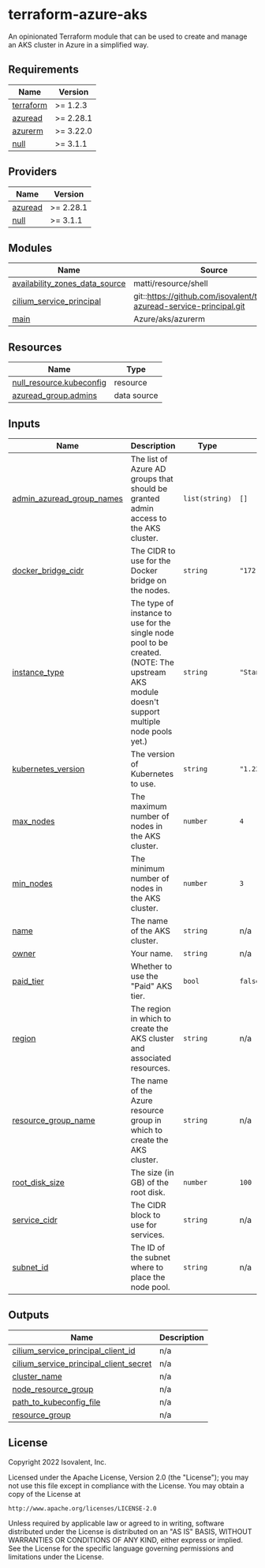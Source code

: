 # terraform-azure-aks

An opinionated Terraform module that can be used to create and manage an AKS cluster in Azure in a simplified way.

<!-- BEGIN_TF_DOCS -->
## Requirements

| Name | Version |
|------|---------|
| <a name="requirement_terraform"></a> [terraform](#requirement\_terraform) | >= 1.2.3 |
| <a name="requirement_azuread"></a> [azuread](#requirement\_azuread) | >= 2.28.1 |
| <a name="requirement_azurerm"></a> [azurerm](#requirement\_azurerm) | >= 3.22.0 |
| <a name="requirement_null"></a> [null](#requirement\_null) | >= 3.1.1 |

## Providers

| Name | Version |
|------|---------|
| <a name="provider_azuread"></a> [azuread](#provider\_azuread) | >= 2.28.1 |
| <a name="provider_null"></a> [null](#provider\_null) | >= 3.1.1 |

## Modules

| Name | Source | Version |
|------|--------|---------|
| <a name="module_availability_zones_data_source"></a> [availability\_zones\_data\_source](#module\_availability\_zones\_data\_source) | matti/resource/shell | 1.5.0 |
| <a name="module_cilium_service_principal"></a> [cilium\_service\_principal](#module\_cilium\_service\_principal) | git::https://github.com/isovalent/terraform-azuread-service-principal.git | v1.0 |
| <a name="module_main"></a> [main](#module\_main) | Azure/aks/azurerm | 6.4.0 |

## Resources

| Name | Type |
|------|------|
| [null_resource.kubeconfig](https://registry.terraform.io/providers/hashicorp/null/latest/docs/resources/resource) | resource |
| [azuread_group.admins](https://registry.terraform.io/providers/hashicorp/azuread/latest/docs/data-sources/group) | data source |

## Inputs

| Name | Description | Type | Default | Required |
|------|-------------|------|---------|:--------:|
| <a name="input_admin_azuread_group_names"></a> [admin\_azuread\_group\_names](#input\_admin\_azuread\_group\_names) | The list of Azure AD groups that should be granted admin access to the AKS cluster. | `list(string)` | `[]` | no |
| <a name="input_docker_bridge_cidr"></a> [docker\_bridge\_cidr](#input\_docker\_bridge\_cidr) | The CIDR to use for the Docker bridge on the nodes. | `string` | `"172.16.0.0/16"` | no |
| <a name="input_instance_type"></a> [instance\_type](#input\_instance\_type) | The type of instance to use for the single node pool to be created. (NOTE: The upstream AKS module doesn't support multiple node pools yet.) | `string` | `"Standard_D2s_v3"` | no |
| <a name="input_kubernetes_version"></a> [kubernetes\_version](#input\_kubernetes\_version) | The version of Kubernetes to use. | `string` | `"1.22.6"` | no |
| <a name="input_max_nodes"></a> [max\_nodes](#input\_max\_nodes) | The maximum number of nodes in the AKS cluster. | `number` | `4` | no |
| <a name="input_min_nodes"></a> [min\_nodes](#input\_min\_nodes) | The minimum number of nodes in the AKS cluster. | `number` | `3` | no |
| <a name="input_name"></a> [name](#input\_name) | The name of the AKS cluster. | `string` | n/a | yes |
| <a name="input_owner"></a> [owner](#input\_owner) | Your name. | `string` | n/a | yes |
| <a name="input_paid_tier"></a> [paid\_tier](#input\_paid\_tier) | Whether to use the "Paid" AKS tier. | `bool` | `false` | no |
| <a name="input_region"></a> [region](#input\_region) | The region in which to create the AKS cluster and associated resources. | `string` | n/a | yes |
| <a name="input_resource_group_name"></a> [resource\_group\_name](#input\_resource\_group\_name) | The name of the Azure resource group in which to create the AKS cluster. | `string` | n/a | yes |
| <a name="input_root_disk_size"></a> [root\_disk\_size](#input\_root\_disk\_size) | The size (in GB) of the root disk. | `number` | `100` | no |
| <a name="input_service_cidr"></a> [service\_cidr](#input\_service\_cidr) | The CIDR block to use for services. | `string` | n/a | yes |
| <a name="input_subnet_id"></a> [subnet\_id](#input\_subnet\_id) | The ID of the subnet where to place the node pool. | `string` | n/a | yes |

## Outputs

| Name | Description |
|------|-------------|
| <a name="output_cilium_service_principal_client_id"></a> [cilium\_service\_principal\_client\_id](#output\_cilium\_service\_principal\_client\_id) | n/a |
| <a name="output_cilium_service_principal_client_secret"></a> [cilium\_service\_principal\_client\_secret](#output\_cilium\_service\_principal\_client\_secret) | n/a |
| <a name="output_cluster_name"></a> [cluster\_name](#output\_cluster\_name) | n/a |
| <a name="output_node_resource_group"></a> [node\_resource\_group](#output\_node\_resource\_group) | n/a |
| <a name="output_path_to_kubeconfig_file"></a> [path\_to\_kubeconfig\_file](#output\_path\_to\_kubeconfig\_file) | n/a |
| <a name="output_resource_group"></a> [resource\_group](#output\_resource\_group) | n/a |
<!-- END_TF_DOCS -->

## License

Copyright 2022 Isovalent, Inc.

Licensed under the Apache License, Version 2.0 (the "License");
you may not use this file except in compliance with the License.
You may obtain a copy of the License at

    http://www.apache.org/licenses/LICENSE-2.0

Unless required by applicable law or agreed to in writing, software
distributed under the License is distributed on an "AS IS" BASIS,
WITHOUT WARRANTIES OR CONDITIONS OF ANY KIND, either express or implied.
See the License for the specific language governing permissions and
limitations under the License.
